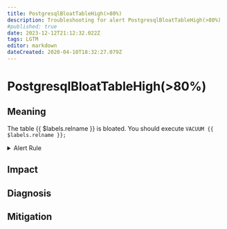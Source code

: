 ```yaml
---
title: PostgresqlBloatTableHigh(>80%)
description: Troubleshooting for alert PostgresqlBloatTableHigh(>80%)
#published: true
date: 2023-12-12T21:12:32.022Z
tags: LGTM
editor: markdown
dateCreated: 2020-04-10T18:32:27.079Z
---
```


# PostgresqlBloatTableHigh(>80%)

## Meaning
[//]: # "Short paragraph that explains what the alert means"
The table {{ $labels.relname }} is bloated. You should execute `VACUUM {{ $labels.relname }};`

<details>
  <summary>Alert Rule</summary>

  ```yaml
alert: PostgresqlBloatTableHigh(>80%)
expr: pg_bloat_table_bloat_pct > 80 and on (relname) (pg_bloat_table_real_size > 200000000)
for: 1h
labels:
    severity: warning
annotations:
    summary: Postgresql bloat table high (> 80%) (instance {{ $labels.instance }})
    description: |-
        The table {{ $labels.relname }} is bloated. You should execute `VACUUM {{ $labels.relname }};`
          VALUE = {{ $value }}
          LABELS = {{ $labels }}
    runbook: http://wiki.ringsq.io/runbook/PostgresqlBloatTableHigh(>80%)

  ```
</details>


## Impact
[//]: # "What could / will happen if the alert is not addressed"



## Diagnosis
[//]: # "Steps to take to identify the cause of the problem"



## Mitigation
[//]: # "The steps necessary to resolve the alert"
